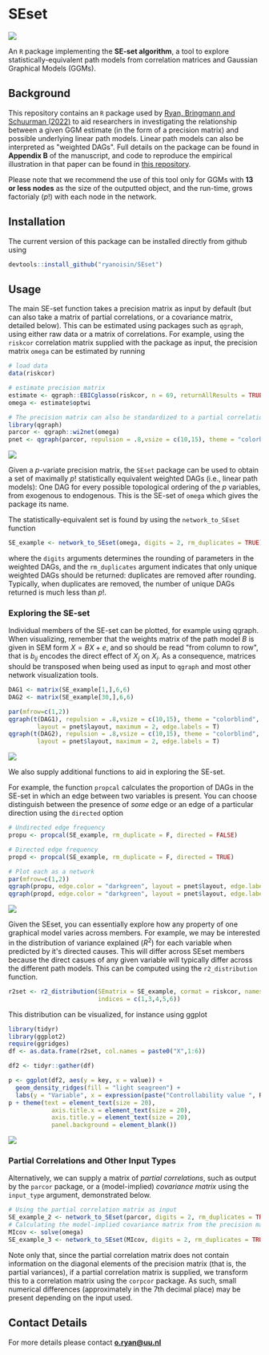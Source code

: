 # SEset
[![](https://cranlogs.r-pkg.org/badges/SEset)](https://cran.r-project.org/package=SEset)

An `R` package implementing the **SE-set algorithm**, a tool to explore statistically-equivalent path models from correlation matrices and Gaussian Graphical Models (GGMs).

## Background
This repository contains an `R` package used by [Ryan, Bringmann and Schuurman (2022)](https://psyarxiv.com/ryg69/) to aid researchers in 
investigating the relationship between a given GGM estimate (in the form of a precision matrix) and possible underlying linear path models. Linear path models can also be interpreted as "weighted DAGs". Full details on the package can be found in **Appendix B** of the manuscript, and code to reproduce the empirical illustration in that paper can be found in [this repository](https://github.com/ryanoisin/CausalHypotheses).

Please note that we recommend the use of this tool only for GGMs with **13 or less nodes** as the size of the outputted object, and the run-time, grows factorialy ($p!$) with each node in the network.

## Installation
The current version of this package can be installed directly from github using
```r
devtools::install_github("ryanoisin/SEset")
```

## Usage
The main SE-set function takes a precision matrix as input by default (but can also take a matrix of partial correlations, or a covariance matrix, detailed below). This can be estimated using packages such as `qgraph`, using either raw data or a matrix of correlations. For example, using the `riskcor` correlation matrix supplied with the package as input, the precision matrix `omega` can be estimated by running
```r
# load data
data(riskcor)

# estimate precision matrix
estimate <- qgraph::EBICglasso(riskcor, n = 69, returnAllResults = TRUE)
omega <- estimate$optwi

# The precision matrix can also be standardized to a partial correlation matrix, and plotted as a network
library(qgraph)
parcor <- qgraph::wi2net(omega)
pnet <- qgraph(parcor, repulsion = .8,vsize = c(10,15), theme = "colorblind", fade = F, edge.labels = TRUE)
```

![](man/figures/figure1.png)

Given a $p$-variate precision matrix, the `SEset` package can be used to obtain a set of maximally $p!$ statistically equivalent weighted DAGs (i.e., linear path models): One DAG for every possible topological ordering of the $p$ variables, from exogenous to endogenous. This is the SE-set of `omega` which gives the package its name.

The statistically-equivalent set is found by using the `network_to_SEset` function

```r
SE_example <- network_to_SEset(omega, digits = 2, rm_duplicates = TRUE)

```
where the `digits` arguments determines the rounding of parameters in the weighted DAGs, and the `rm_duplicates` argument indicates that only unique weighted DAGs should be returned: duplicates are removed after rounding. Typically, when duplicates are removed, the number of unique DAGs returned is much less than $p!$.


### Exploring the SE-set

Individual members of the SE-set can be plotted, for example using qgraph. When visualizing, remember that the weights matrix of the path model $B$ is given in SEM form $X = BX +e$, and so should be read "from column to row", that is $b_{ij}$ encodes the direct effect of $X_j$ on $X_i$. As a consequence, matrices should be transposed when being used as input to `qgraph` and most other network visualization tools.

```r
DAG1 <- matrix(SE_example[1,],6,6)
DAG2 <- matrix(SE_example[30,],6,6)

par(mfrow=c(1,2))
qgraph(t(DAG1), repulsion = .8,vsize = c(10,15), theme = "colorblind", fade = F,
        layout = pnet$layout, maximum = 2, edge.labels = T)
qgraph(t(DAG2), repulsion = .8,vsize = c(10,15), theme = "colorblind", fade = F,
        layout = pnet$layout, maximum = 2, edge.labels = T)


```

![](man/figures/figure2.png)

We also supply additional functions to aid in exploring the SE-set. 

For example, the function `propcal` calculates the proportion of DAGs in the SE-set in which an edge between two variables is present. You can choose distinguish between the presence of *some* edge or an edge of a particular direction using the `directed` option

```r
# Undirected edge frequency 
propu <- propcal(SE_example, rm_duplicate = F, directed = FALSE)

# Directed edge frequency
propd <- propcal(SE_example, rm_duplicate = F, directed = TRUE)

# Plot each as a network
par(mfrow=c(1,2))
qgraph(propu, edge.color = "darkgreen", layout = pnet$layout, edge.labels = T, maximum = 1)
qgraph(propd, edge.color = "darkgreen", layout = pnet$layout, edge.labels = T, maximum = 1)
```

![](man/figures/figure3.png)

Given the SEset, you can essentially explore how any property of one graphical model varies across members. For example, we may be interested in the distribution of variance explained ($R^2$) for each variable when predicted by it's directed causes. This will differ across SEset members because the direct casues of any given variable will typically differ across the different path models. This can be computed using the `r2_distribution` function.

```r
r2set <- r2_distribution(SEmatrix = SE_example, cormat = riskcor, names = NULL,
                         indices = c(1,3,4,5,6))
```

This distribution can be visualized, for instance using ggplot
```r 
library(tidyr)
library(ggplot2)
require(ggridges)
df <- as.data.frame(r2set, col.names = paste0("X",1:6))

df2 <- tidyr::gather(df)

p <- ggplot(df2, aes(y = key, x = value)) + 
  geom_density_ridges(fill = "light seagreen") + 
  labs(y = "Variable", x = expression(paste("Controllability value ", R^2)))
p + theme(text = element_text(size = 20), 
            axis.title.x = element_text(size = 20),
            axis.title.y = element_text(size = 20), 
            panel.background = element_blank())


```
![](man/figures/figure4.png)

### Partial Correlations and Other Input Types
Alternatively, we can supply a matrix of *partial correlations*, such as output by the `parcor` package, or a (model-implied) *covariance matrix* using the `input_type` argument, demonstrated below.

```r
# Using the partial correlation matrix as input
SE_example_2 <- network_to_SEset(parcor, digits = 2, rm_duplicates = TRUE, input_type = "parcor")
# Calculating the model-implied covariance matrix from the precision matrix
MIcov <- solve(omega)
SE_example_3 <- network_to_SEset(MIcov, digits = 2, rm_duplicates = TRUE, input_type = "MIcov")

```

Note only that, since the partial correlation matrix does not contain information on the diagonal elements of the precision matrix (that is, the partial variances), if a partial correlation matrix is supplied, we transform this to a correlation matrix using the `corpcor` package. As such, small numerical differences (approximately in the 7th decimal place) may be present depending on the input used. 

## Contact Details

For more details please contact **o.ryan@uu.nl**
